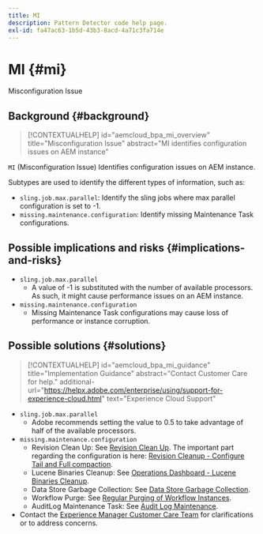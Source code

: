 ```yaml
---
title: MI
description: Pattern Detector code help page.
exl-id: fa47ac63-1b5d-43b3-8acd-4a71c3fa714e
---
```

# MI {#mi}

Misconfiguration Issue

## Background {#background}

>[!CONTEXTUALHELP]
>id="aemcloud_bpa_mi_overview"
>title="Misconfiguration Issue"
>abstract="MI identifies configuration issues on AEM instance"

`MI` (Misconfiguration Issue) Identifies configuration issues on AEM instance.

Subtypes are used to identify the different types of information, such as:

* `sling.job.max.parallel`: Identify the sling jobs where max parallel configuration is set to -1.
* `missing.maintenance.configuration`: Identify missing Maintenance Task configurations.

## Possible implications and risks {#implications-and-risks}

* `sling.job.max.parallel`
  * A value of -1 is substituted with the number of available processors. As such, it might cause performance issues on an AEM instance.
* `missing.maintenance.configuration`
  * Missing Maintenance Task configurations may cause loss of performance or instance corruption.

## Possible solutions {#solutions}

>[!CONTEXTUALHELP]
>id="aemcloud_bpa_mi_guidance"
>title="Implementation Guidance"
>abstract="Contact Customer Care for help."
>additional-url="https://helpx.adobe.com/enterprise/using/support-for-experience-cloud.html" text="Experience Cloud Support"

* `sling.job.max.parallel`
  * Adobe recommends setting the value to 0.5 to take advantage of half of the available processors.
* `missing.maintenance.configuration`
  * Revision Clean Up: See [Revision Clean Up](https://experienceleague.adobe.com/en/docs/experience-manager-65/content/implementing/deploying/deploying/revision-cleanup). The important part regarding the configuration is here: [Revision Cleanup - Configure Tail and Full compaction](https://experienceleague.adobe.com/en/docs/experience-manager-65/content/implementing/deploying/deploying/revision-cleanup).
  * Lucene Binaries Cleanup: See [Operations Dashboard - Lucene Binaries Cleanup](https://experienceleague.adobe.com/en/docs/experience-manager-65/content/sites/administering/operations/operations-dashboard#lucene-binaries-cleanup).
  * Data Store Garbage Collection: See [Data Store Garbage Collection](https://experienceleague.adobe.com/en/docs/experience-manager-65/content/sites/administering/operations/data-store-garbage-collection).
  * Workflow Purge: See [Regular Purging of Workflow Instances](https://experienceleague.adobe.com/en/docs/experience-manager-65/content/sites/administering/operations/workflows-administering#regular-purging-of-workflow-instances).
  * AuditLog Maintenance Task: See [Audit Log Maintenance](https://experienceleague.adobe.com/en/docs/experience-manager-65/content/sites/administering/operations/operations-audit-log).
* Contact the [Experience Manager Customer Care Team](https://helpx.adobe.com/enterprise/using/support-for-experience-cloud.html) for clarifications or to address concerns.

